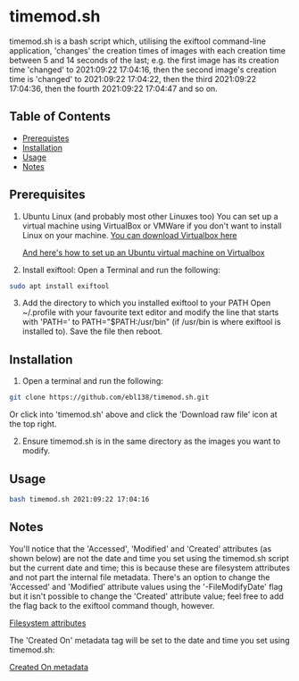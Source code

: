 # timemod.sh

timemod.sh is a bash script which, utilising the exiftool command-line application, 'changes' the creation times of images with each creation time 
between 5 and 14 seconds of the last; e.g. the first image has its creation time 'changed' to 2021:09:22 17:04:16, then the second image's creation time is 'changed' to 2021:09:22 17:04:22, then the third 2021:09:22 17:04:36, then the fourth 2021:09:22 17:04:47 and so on.

## Table of Contents

- [Prerequistes](#prerequisites)
- [Installation](#installation)
- [Usage](#usage)
- [Notes](#notes)

## Prerequisites

1. Ubuntu Linux (and probably most other Linuxes too)
You can set up a virtual machine using VirtualBox or VMWare if you don't want to install Linux on your machine. <a href="https://www.virtualbox.org/wiki/Downloads" target="_blank">You can download Virtualbox here</a>

    <a href="https://ubuntu.com/tutorials/how-to-run-ubuntu-desktop-on-a-virtual-machine-using-virtualbox#1-overview" target="_blank">And here's how to set up an Ubuntu virtual machine on Virtualbox</a>

2. Install exiftool:
Open a Terminal and run the following:
```bash
sudo apt install exiftool
```

3. Add the directory to which you installed exiftool to your PATH
Open ~/.profile with your favourite text editor and modify the line that starts with 'PATH=' to PATH="$PATH:/usr/bin" (if /usr/bin is where exiftool is 
installed to). Save the file then reboot.

## Installation

1. Open a terminal and run the following:
```bash
git clone https://github.com/ebl138/timemod.sh.git
```

Or click into 'timemod.sh' above and click the 'Download raw file' icon at the top right.

2. Ensure timemod.sh is in the same directory as the images you want to modify.

## Usage

```bash
bash timemod.sh 2021:09:22 17:04:16
```

## Notes

You'll notice that the 'Accessed', 'Modified' and 'Created' attributes (as shown below) are not the date and time you set using the timemod.sh script but the current date and time; this is because these are filesystem attributes and not part the internal file metadata. There's an option to change the 'Accessed' and 'Modified' attribute values using the '-FileModifyDate' flag but it isn't possible to change the 'Created' attribute value; feel free to add the flag back to the exiftool command though, however.

[Filesystem attributes](media/timemod-filesystem-attributes.png)

The 'Created On' metadata tag will be set to the date and time you set using timemod.sh:

[Created On metadata](media/timemod-metadata-createdon.png)
